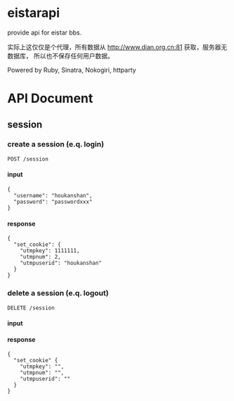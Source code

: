 eistarapi
=========

provide api for eistar bbs.

实际上这仅仅是个代理，所有数据从 http://www.dian.org.cn:81 获取，服务器无数据库，
所以也不保存任何用户数据。

Powered by Ruby, Sinatra, Nokogiri, httparty


API Document
=========

## session

### create a session (e.q. login)

```
POST /session
```

#### input
```
{
  "username": "houkanshan",
  "password": "passwordxxx"
}
```

#### response
```
{
  "set_cookie": {
    "utmpkey": 1111111,
    "utmpnum": 2,
    "utmpuserid": "houkanshan"
  }
}
```

### delete a session (e.q. logout)

```
DELETE /session
```

#### input


#### response
```
{
  "set_cookie" {
    "utmpkey": "",
    "utmpnum": "",
    "utmpuserid": ""
  }
}
```

